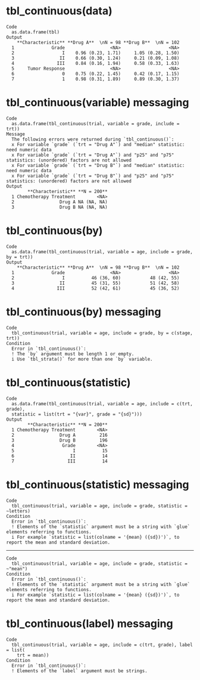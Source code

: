 # tbl_continuous(data)

    Code
      as.data.frame(tbl)
    Output
        **Characteristic** **Drug A**  \nN = 98 **Drug B**  \nN = 102
      1              Grade                 <NA>                  <NA>
      2                  I    0.96 (0.23, 1.71)     1.05 (0.28, 1.50)
      3                 II    0.66 (0.30, 1.24)     0.21 (0.09, 1.08)
      4                III    0.84 (0.16, 1.94)     0.58 (0.33, 1.63)
      5     Tumor Response                 <NA>                  <NA>
      6                  0    0.75 (0.22, 1.45)     0.42 (0.17, 1.15)
      7                  1    0.98 (0.31, 1.89)     0.89 (0.30, 1.37)

# tbl_continuous(variable) messaging

    Code
      as.data.frame(tbl_continuous(trial, variable = grade, include = trt))
    Message
      The following errors were returned during `tbl_continuous()`:
      x For variable `grade` (`trt = "Drug A"`) and "median" statistic: need numeric data
      x For variable `grade` (`trt = "Drug A"`) and "p25" and "p75" statistics: (unordered) factors are not allowed
      x For variable `grade` (`trt = "Drug B"`) and "median" statistic: need numeric data
      x For variable `grade` (`trt = "Drug B"`) and "p25" and "p75" statistics: (unordered) factors are not allowed
    Output
            **Characteristic** **N = 200**
      1 Chemotherapy Treatment        <NA>
      2                 Drug A NA (NA, NA)
      3                 Drug B NA (NA, NA)

# tbl_continuous(by)

    Code
      as.data.frame(tbl_continuous(trial, variable = age, include = grade, by = trt))
    Output
        **Characteristic** **Drug A**  \nN = 98 **Drug B**  \nN = 102
      1              Grade                 <NA>                  <NA>
      2                  I          46 (36, 60)           48 (42, 55)
      3                 II          45 (31, 55)           51 (42, 58)
      4                III          52 (42, 61)           45 (36, 52)

# tbl_continuous(by) messaging

    Code
      tbl_continuous(trial, variable = age, include = grade, by = c(stage, trt))
    Condition
      Error in `tbl_continuous()`:
      ! The `by` argument must be length 1 or empty.
      i Use `tbl_strata()` for more than one `by` variable.

# tbl_continuous(statistic)

    Code
      as.data.frame(tbl_continuous(trial, variable = age, include = c(trt, grade),
      statistic = list(trt = "{var}", grade = "{sd}")))
    Output
            **Characteristic** **N = 200**
      1 Chemotherapy Treatment        <NA>
      2                 Drug A         216
      3                 Drug B         196
      4                  Grade        <NA>
      5                      I          15
      6                     II          14
      7                    III          14

# tbl_continuous(statistic) messaging

    Code
      tbl_continuous(trial, variable = age, include = grade, statistic = ~letters)
    Condition
      Error in `tbl_continuous()`:
      ! Elements of the `statistic` argument must be a string with `glue` elements referring to functions.
      i For example `statistic = list(colname = '{mean} ({sd})')`, to report the mean and standard deviation.

---

    Code
      tbl_continuous(trial, variable = age, include = grade, statistic = ~"mean")
    Condition
      Error in `tbl_continuous()`:
      ! Elements of the `statistic` argument must be a string with `glue` elements referring to functions.
      i For example `statistic = list(colname = '{mean} ({sd})')`, to report the mean and standard deviation.

# tbl_continuous(label) messaging

    Code
      tbl_continuous(trial, variable = age, include = c(trt, grade), label = list(
        trt = mean))
    Condition
      Error in `tbl_continuous()`:
      ! Elements of the `label` argument must be strings.

